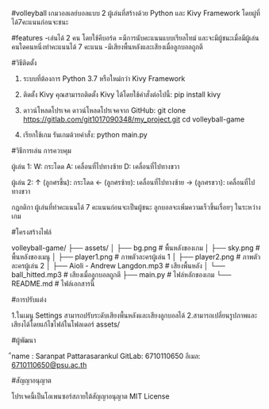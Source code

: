 #volleyball
เกมวอลเลย์บอลแบบ 2 ผู้เล่นที่สร้างด้วย Python และ Kivy Framework โดยผู่ที่ได้7คะแนนก่อนจะชนะ

#features
-เล่นได้ 2 คน โดยใช้คีบอร์ด
=มีการนับคะแนนแบบเรียลไทม์ และจะมีผู้ชนะเมื่อมีผู้เล่นคนใดคนหนึ่งทำคะแนนได้ 7 คะแนน
-มีเสียงพื้นหลังและเสียงเมื่อลูกบอลถูกตี

#วิธีติดตั้ง

1. ระบบที่ต้องการ
Python 3.7 หรือใหม่กว่า
Kivy Framework

2. ติดตั้ง Kivy
คุณสามารถติดตั้ง Kivy ได้โดยใช้คำสั่งต่อไปนี้:
pip install kivy

3. ดาวน์โหลดโปรเจค
ดาวน์โหลดโปรเจคจาก GitHub:
git clone https://gitlab.com/git1017090348/my_project.git
cd volleyball-game

4. เรียกใช้เกม
รันเกมด้วยคำสั่ง:
python main.py

#วิธีการเล่น 
การควบคุม

ผู้เล่น 1:
W: กระโดด
A: เคลื่อนที่ไปทางซ้าย
D: เคลื่อนที่ไปทางขวา

ผู้เล่น 2:
↑ (ลูกศรขึ้น): กระโดด
← (ลูกศรซ้าย): เคลื่อนที่ไปทางซ้าย
→ (ลูกศรขวา): เคลื่อนที่ไปทางขวา

กฎกติกา
ผู้เล่นที่ทำคะแนนได้ 7 คะแนนก่อนจะเป็นผู้ชนะ
ลูกบอลจะเพิ่มความเร็วขึ้นเรื่อยๆ ในระหว่างเกม

#โครงสร้างไฟล์

volleyball-game/
├── assets/
│   ├── bg.png            # พื้นหลังของเกม
│   ├── sky.png           # พื้นหลังของเมนู
│   ├── player1.png       # ภาพตัวละครผู้เล่น 1
│   ├── player2.png       # ภาพตัวละครผู้เล่น 2
│   ├── Aioli - Andrew Langdon.mp3  # เสียงพื้นหลัง
│   └── ball_hitted.mp3   # เสียงเมื่อลูกบอลถูกตี
├── main.py               # ไฟล์หลักของเกม
└── README.md             # ไฟล์เอกสารนี้

#การปรับแต่ง 

1.ในเมนู Settings สามารถปรับระดับเสียงพื้นหลังและเสียงลูกบอลได้
2.สามารถเปลี่ยนรูปภาพและเสียงได้โดยแก้ไขไฟล์ในโฟลเดอร์ assets/

#ผู้พัฒนา

ืname : Saranpat Pattarasarankul
GitLab: 6710110650
อีเมล: 6710110650@psu.ac.th

#สัญญาอนุญาต

โปรเจคนี้เป็นโอเพนซอร์สภายใต้สัญญาอนุญาต MIT License